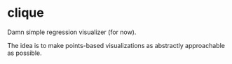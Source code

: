 # clique
Damn simple regression visualizer (for now).

The idea is to make points-based visualizations as abstractly approachable as possible.
